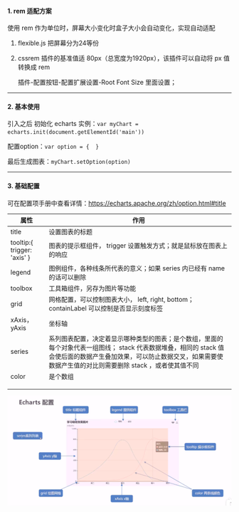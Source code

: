#### 1. rem 适配方案

使用 rem 作为单位时，屏幕大小变化时盒子大小会自动变化，实现自动适配

1. flexible.js 把屏幕分为24等份

2. cssrem 插件的基准值适 80px（总宽度为1920px），该插件可以自动将 px 值转换成 rem 

   插件-配置按钮-配置扩展设置-Root Font Size 里面设置；

---

#### 2. 基本使用

引入之后 初始化 echarts 实例：`var myChart = echarts.init(document.getElementId('main'))`

配置option：`var option = {  }`

最后生成图表：`myChart.setOption(option)`

---

#### 3. 基础配置

可在配置项手册中查看详情：https://echarts.apache.org/zh/option.html#title

| 属性                        | 作用                                                         |
| --------------------------- | ------------------------------------------------------------ |
| title                       | 设置图表的标题                                               |
| tooltip:{ trigger: 'axis' } | 图表的提示框组件， trigger 设置触发方式；就是鼠标放在图表上的响应 |
| legend                      | 图例组件，各种线条所代表的意义；如果 series 内已经有 name 的话可以删除 |
| toolbox                     | 工具箱组件，另存为图片等功能                                 |
| grid                        | 网格配置，可以控制图表大小， left, right, bottom；containLabel 可以控制是否显示刻度标签 |
| xAxis，yAxis                | 坐标轴                                                       |
| series                      | 系列图表配置，决定着显示哪种类型的图表；是个数组，里面的每个对象代表一组图线； stack 代表数据堆叠，相同的 stack 值会使后面的数据产生叠加效果，可以防止数据交叉，如果需要使数据产生值的对比则需要删除 stack ，或者使其值不同 |
| color                       | 是个数组                                                     |
|                             |                                                              |
|                             |                                                              |
|                             |                                                              |



![image-20220710215657154](image-20220710215657154.png)
